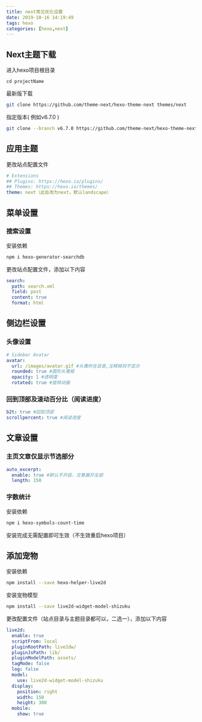 ```yaml
---
title: next常见优化设置
date: 2019-10-16 14:19:49
tags: hexo
categories: [hexo,next]
---
```


## Next主题下载

进入hexo项目根目录

```
cd projectName
```

最新版下载

```bash
git clone https://github.com/theme-next/hexo-theme-next themes/next
```

指定版本( 例如v6.7.0 )

```bash
git clone --branch v6.7.0 https://github.com/theme-next/hexo-theme-next themes/next
```



## 应用主题

更改站点配置文件

```yml
# Extensions
## Plugins: https://hexo.io/plugins/
## Themes: https://hexo.io/themes/
theme: next（此处改为next，默认landscape）
```



## 菜单设置

### 搜索设置

安装依赖

```bash
npm i hexo-generator-searchdb
```

更改站点配置文件，添加以下内容

```yml
search:
  path: search.xml
  field: post
  content: true
  format: html
```



## 侧边栏设置

### 头像设置

```yml
# Sidebar Avatar
avatar:
  url: /images/avatar.gif #头像所在目录,注释掉则不显示
  rounded: true #圆形头像框
  opacity: 1 #透明度
  rotated: true #旋转动画
```

### 回到顶部及滚动百分比（阅读进度）

```yml
b2t: true #回到顶部
scrollpercent: true #阅读进度
```



## 文章设置

### 主页文章仅显示节选部分

```yml
auto_excerpt:
  enable: true #默认不开启，文章展开全部
  length: 150

```

### 字数统计

安装依赖

```bash
npm i hexo-symbols-count-time
```

安装完成无需配置即可生效（不生效重启hexo项目）

## 添加宠物

安装依赖

```bash
npm install --save hexo-helper-live2d
```

安装宠物模型

```bash
npm install --save live2d-widget-model-shizuku
```

更改配置文件（站点目录与主题目录都可以，二选一），添加以下内容

```yml
live2d:
  enable: true
  scriptFrom: local
  pluginRootPath: live2dw/
  pluginJsPath: lib/
  pluginModelPath: assets/
  tagMode: false
  log: false
  model:
    use: live2d-widget-model-shizuku
  display:
    position: right
    width: 150
    height: 300
  mobile:
    show: true
```

